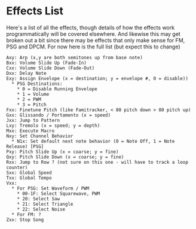 Effects List
============

Here's a list of all the effects, though details of how the effects work
programmatically will be covered elsewhere. And likewise this may get
broken out a bit since there may be effects that only make sense for FM,
PSG and DPCM. For now here is the full list (but expect this to change)

```
Axy: Arp (x,y are both semitones up from base note)
Bxx: Volume Slide Up (Fade-In)
Cxx: Volume Slide Down (Fade-Out)
Dxx: Delay Note
Exy: Assign Envelope (x = destination; y = envelope #, 0 = disable))
  * PSG Destinations:
    * 0 = Disable Running Envelope
    * 1 = Volume
    * 2 = PWM
    * 3 = Pitch
Fxx: Finetune Pitch (like Famitracker, < 80 pitch down > 80 pitch up)
Gxx: Glissando / Portamento (x = speed)
Jxx: Jump to Pattern
Lxy: Tremolo (x = speed; y = depth)
Mxx: Execute Macro
Nxy: Set Channel Behavior
  * N1x: Set default next note behavior (0 = Note Off, 1 = Note Release) [PSG]
Pxy: Pitch Slide Up (x = coarse; y = fine)
Qxy: Pitch Slide Down (x = coarse; y = fine)
Rxx: Jump to Row ? (not sure on this one - will have to track a loop counter)
Sxx: Global Speed
Txx: Global Tempo
Vxx:
  * For PSG: Set Waveform / PWM
    * 00-1F: Select Squarewave, PWM
    * 20: Select Saw
    * 21: Select Triangle
    * 22: Select Noise
  * For FM: ?
Zxx: Stop Song
```
